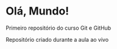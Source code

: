 # Olá, Mundo!
 Primeiro repositório do curso Git e GitHub

Repositório criado durante a aula ao vivo
